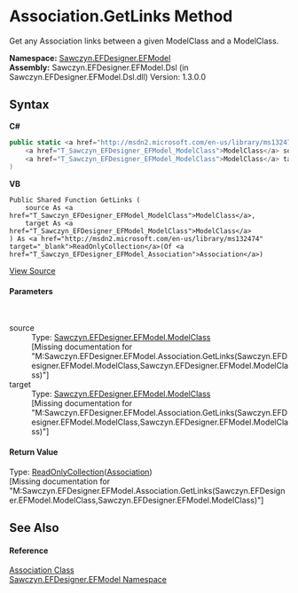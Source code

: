 # Association.GetLinks Method 
 

Get any Association links between a given ModelClass and a ModelClass.

**Namespace:**&nbsp;<a href="N_Sawczyn_EFDesigner_EFModel">Sawczyn.EFDesigner.EFModel</a><br />**Assembly:**&nbsp;Sawczyn.EFDesigner.EFModel.Dsl (in Sawczyn.EFDesigner.EFModel.Dsl.dll) Version: 1.3.0.0

## Syntax

**C#**<br />
``` C#
public static <a href="http://msdn2.microsoft.com/en-us/library/ms132474" target="_blank">ReadOnlyCollection</a><<a href="T_Sawczyn_EFDesigner_EFModel_Association">Association</a>> GetLinks(
	<a href="T_Sawczyn_EFDesigner_EFModel_ModelClass">ModelClass</a> source,
	<a href="T_Sawczyn_EFDesigner_EFModel_ModelClass">ModelClass</a> target
)
```

**VB**<br />
``` VB
Public Shared Function GetLinks ( 
	source As <a href="T_Sawczyn_EFDesigner_EFModel_ModelClass">ModelClass</a>,
	target As <a href="T_Sawczyn_EFDesigner_EFModel_ModelClass">ModelClass</a>
) As <a href="http://msdn2.microsoft.com/en-us/library/ms132474" target="_blank">ReadOnlyCollection</a>(Of <a href="T_Sawczyn_EFDesigner_EFModel_Association">Association</a>)
```

<a href="https://github.com/msawczyn/EFDesigner/tree/master/src/Dsl/GeneratedCode/DomainRelationships.cs#L1794" title="View the source code">View Source</a><br />

#### Parameters
&nbsp;<dl><dt>source</dt><dd>Type: <a href="T_Sawczyn_EFDesigner_EFModel_ModelClass">Sawczyn.EFDesigner.EFModel.ModelClass</a><br />\[Missing <param name="source"/> documentation for "M:Sawczyn.EFDesigner.EFModel.Association.GetLinks(Sawczyn.EFDesigner.EFModel.ModelClass,Sawczyn.EFDesigner.EFModel.ModelClass)"\]</dd><dt>target</dt><dd>Type: <a href="T_Sawczyn_EFDesigner_EFModel_ModelClass">Sawczyn.EFDesigner.EFModel.ModelClass</a><br />\[Missing <param name="target"/> documentation for "M:Sawczyn.EFDesigner.EFModel.Association.GetLinks(Sawczyn.EFDesigner.EFModel.ModelClass,Sawczyn.EFDesigner.EFModel.ModelClass)"\]</dd></dl>

#### Return Value
Type: <a href="http://msdn2.microsoft.com/en-us/library/ms132474" target="_blank">ReadOnlyCollection</a>(<a href="T_Sawczyn_EFDesigner_EFModel_Association">Association</a>)<br />\[Missing <returns> documentation for "M:Sawczyn.EFDesigner.EFModel.Association.GetLinks(Sawczyn.EFDesigner.EFModel.ModelClass,Sawczyn.EFDesigner.EFModel.ModelClass)"\]

## See Also


#### Reference
<a href="T_Sawczyn_EFDesigner_EFModel_Association">Association Class</a><br /><a href="N_Sawczyn_EFDesigner_EFModel">Sawczyn.EFDesigner.EFModel Namespace</a><br />
